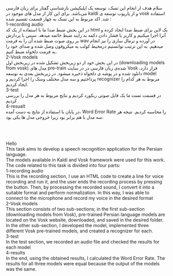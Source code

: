 
سلام 
هدف از انجام این تسک، توسعه یک اپلیکیشن بازشناسی گفتار برای زبان فارسی می‌باشد.
برای این کار از مدل های موجود در kaldi و از پارپوب توسعه ی vosk استفاده شد.
اکد مربوط به این تسک به چهار قسمت تقسیم شده : 
<br>1-recording audio <br>
در این بخش ضبط صدا ما با استفاده از یک کد html یک لاین برای ضبط صدا ایجاد کرده و آنرا اجرا میکنیم و کاربر با فشار دادن دکمه به رایند ضبط خاتمه میدهد. سپس با پردازش بر روی صوت ضبط شده آن را به فرمت wav در آورده و نرمال سازی را نیز انجام میدهیم. به این ترتیب توانستیم درمحیط کولب به میکروفون وصل شده و صدای خود را به فرمت دلخواه ضبط کنیم.
<br>2-Vosk models<br>
در این بخش خود از دو زیربخش تشکیل شده در زیربخش اول (downloading models from vosk) مدل های pre-train شده‌ی زبان فارسی در در سایت Vosk قرار دارد، دانلود شده و در پوشه ی دلخواه ذخیره میشود. در زیربخش یعدی به توسعه model پرداختیم و سه مدل مختلف وسک را اجرا کردیم و recognizer مربوط به هر کدام را ایجاد کردیم. 
<br>3-test<br>
در قسمت تست ما یک فایل صوتی ریکورد کردیم و نتایج مربوط به هر مدل را بررسی کردیم
<br>4-resualt<br>
در پایان با استفاده از نتایج به دست آمده، Word Error Rate را محاسبه کردیم. نتیجه هر سه مدل با هم برابر بود زیرا خروجی مدل ها یکی بود. 


<br><br><br>Hello
<br>This task aims to develop a speech recognition application for the Persian language.
<br>The models available in Kaldi and Vosk framework were used for this work.
<br>The code related to this task is divided into four parts:
<br>1-recording audio
 <br>This is the recording section, I use an HTML code to create a line for voice recording and run it, and the user ends the recording process by pressing the button. Then, by processing the recorded sound, I convert it into a suitable format and perform normalization. In this way, I was able to connect to the microphone and record my voice in the desired format
<br>2-Vosk models
<br>This section consists of two sub-sections; in the first sub-section (downloading models from Vosk), pre-trained Persian language models are located on the Vosk website, downloaded, and saved in the desired folder. In the other sub-section, I developed the model, implemented three different Vosk pre-trained models, and created a recognizer for each.
<br>3-test
<br>In the test section, we recorded an audio file and checked the results for each model
<br>4-results
<br>In the end, using the obtained results, I calculated the Word Error Rate. The results for all three models were equal because the output of the models was the same.
